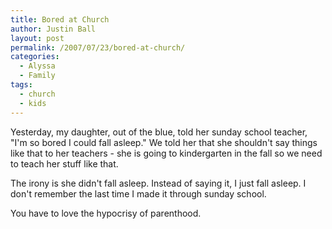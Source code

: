 ```yaml
---
title: Bored at Church
author: Justin Ball
layout: post
permalink: /2007/07/23/bored-at-church/
categories:
  - Alyssa
  - Family
tags:
  - church
  - kids
---
```


Yesterday, my daughter, out of the blue, told her sunday school teacher, "I'm so bored I could fall asleep." We told her that she shouldn't say things like that to her teachers - she is going to kindergarten in the fall so we need to teach her stuff like that.

The irony is she didn't fall asleep. Instead of saying it, I just fall asleep. I don't remember the last time I made it through sunday school.

You have to love the hypocrisy of parenthood.
